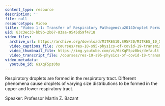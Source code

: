 ```yaml
---
content_type: resource
description: ''
file: null
resourcetype: Video
title: "Video 1-1: Transfer of Respiratory Pathogens\u2014Droplet Formation"
uid: 83c3ec33-bb9b-2b67-83aa-9545d59f4718
video_files:
  archive_url: https://archive.org/download/MITRES10.S95F20/MITRES_10_S95F20_0101_300k.mp4
  video_captions_file: /courses/res-10-s95-physics-of-covid-19-transmission-fall-2020/c44cbf0047545db0b551cbf9d077c02f_6sXqF5pz0bs.vtt
  video_thumbnail_file: https://img.youtube.com/vi/6sXqF5pz0bs/default.jpg
  video_transcript_file: /courses/res-10-s95-physics-of-covid-19-transmission-fall-2020/840cdaba02ba6d929ccbbe56260ac8c4_6sXqF5pz0bs.pdf
video_metadata:
  youtube_id: 6sXqF5pz0bs
---
```


Respiratory droplets are formed in the respiratory tract. Different phenomena cause droplets of varying size distributions to be formed in the upper and lower respiratory tract.

Speaker: Professor Martin Z. Bazant
